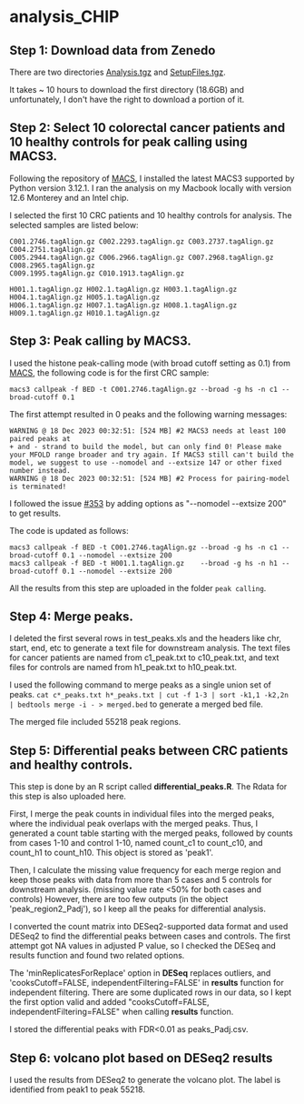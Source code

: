 # analysis_CHIP
## Step 1: Download data from Zenedo
There are two directories [Analysis.tgz](https://zenodo.org/records/4277001/files/Analysis.tgz?download=1) and [SetupFiles.tgz](https://zenodo.org/records/4277001/files/SetupFiles.tgz?download=1).

It takes ~ 10 hours to download the first directory (18.6GB) and unfortunately, I don't have the right to download a portion of it.

## Step 2: Select 10 colorectal cancer patients and 10 healthy controls for peak calling using MACS3.
Following the repository of [MACS](https://github.com/macs3-project/MACS), I installed the latest MACS3 supported by Python version 3.12.1. I ran the analysis on my Macbook locally with version 12.6 Monterey and an Intel chip.

I selected the first 10 CRC patients and 10 healthy controls for analysis. The selected samples are listed below:
```
C001.2746.tagAlign.gz C002.2293.tagAlign.gz C003.2737.tagAlign.gz C004.2751.tagAlign.gz
C005.2944.tagAlign.gz C006.2966.tagAlign.gz C007.2968.tagAlign.gz C008.2965.tagAlign.gz
C009.1995.tagAlign.gz C010.1913.tagAlign.gz
```
```
H001.1.tagAlign.gz H002.1.tagAlign.gz H003.1.tagAlign.gz H004.1.tagAlign.gz H005.1.tagAlign.gz
H006.1.tagAlign.gz H007.1.tagAlign.gz H008.1.tagAlign.gz H009.1.tagAlign.gz H010.1.tagAlign.gz
```
## Step 3: Peak calling by MACS3.

I used the histone peak-calling mode (with broad cutoff setting as 0.1) from [MACS](https://github.com/macs3-project/MACS), the following code is for the first CRC sample:

```
macs3 callpeak -f BED -t C001.2746.tagAlign.gz --broad -g hs -n c1 --broad-cutoff 0.1
```

The first attempt resulted in 0 peaks and the following warning messages:
```
WARNING @ 18 Dec 2023 00:32:51: [524 MB] #2 MACS3 needs at least 100 paired peaks at
+ and - strand to build the model, but can only find 0! Please make your MFOLD range broader and try again. If MACS3 still can't build the model, we suggest to use --nomodel and --extsize 147 or other fixed number instead.
WARNING @ 18 Dec 2023 00:32:51: [524 MB] #2 Process for pairing-model is terminated!
```
I followed the issue [#353](https://github.com/macs3-project/MACS/issues/353) by adding options as "--nomodel --extsize 200" to get results.

The code is updated as follows:

```
macs3 callpeak -f BED -t C001.2746.tagAlign.gz --broad -g hs -n c1 --broad-cutoff 0.1 --nomodel --extsize 200
macs3 callpeak -f BED -t H001.1.tagAlign.gz    --broad -g hs -n h1 --broad-cutoff 0.1 --nomodel --extsize 200

```

All the results from this step are uploaded in the folder `peak calling`.

## Step 4: Merge peaks.

I deleted the first several rows in test_peaks.xls and the headers like chr, start, end, etc to generate a text file for downstream analysis.
The text files for cancer patients are named from c1_peak.txt to c10_peak.txt, and text files for controls are named from h1_peak.txt to h10_peak.txt.

I used the following command to merge peaks as a single union set of peaks.
`cat c*_peaks.txt h*_peaks.txt | cut -f 1-3 | sort -k1,1 -k2,2n | bedtools merge -i - > merged.bed` to generate a merged bed file.

The merged file included 55218 peak regions.


## Step 5: Differential peaks between CRC patients and healthy controls.
This step is done by an R script called **differential_peaks.R**. The Rdata for this step is also uploaded here.

First, I merge the peak counts in individual files into the merged peaks, where the individual peak overlaps with the merged peaks. Thus, I generated a count table starting with the merged peaks, followed by counts from cases 1-10 and control 1-10, named count_c1 to count_c10, and count_h1 to count_h10. This object is stored as 'peak1'.

Then, I calculate the missing value frequency for each merge region and keep those peaks with data from more than 5 cases and 5 controls for downstream analysis. (missing value rate <50% for both cases and controls) However, there are too few outputs (in the object 'peak_region2_Padj'), so I keep all the peaks for differential analysis.

I converted the count matrix into DESeq2-supported data format and used DESeq2 to find the differential peaks between cases and controls. The first attempt got NA values in adjusted P value, so I checked the DESeq and results function and found two related options.

The 'minReplicatesForReplace' option in **DESeq** replaces outliers, and 'cooksCutoff=FALSE, independentFiltering=FALSE' in **results** function for independent filtering. There are some duplicated rows in our data, so I kept the first option valid and added "cooksCutoff=FALSE, independentFiltering=FALSE" when calling **results** function.

I stored the differential peaks with FDR<0.01 as peaks_Padj.csv.

## Step 6: volcano plot based on DESeq2 results
I used the results from DESeq2 to generate the volcano plot. The label is identified from peak1 to peak 55218.

